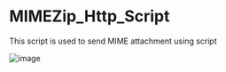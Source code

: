 # MIMEZip_Http_Script


This script is used to send MIME attachment using script

![image](https://github.com/manasch19/MIMEZip_Http_Script/assets/97012694/5f768ef6-2a71-416f-a44e-34e60a770b48)

